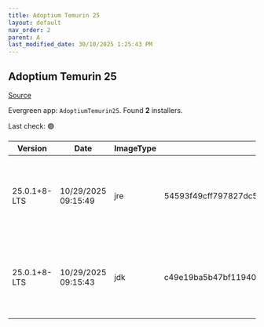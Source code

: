 ```yaml
---
title: Adoptium Temurin 25
layout: default
nav_order: 2
parent: A
last_modified_date: 30/10/2025 1:25:43 PM
---
```


## Adoptium Temurin 25

[Source](https://adoptium.net/)

Evergreen app: `AdoptiumTemurin25`. Found **2** installers.

Last check: 🟢

| Version      | Date                | ImageType | Checksum                                                         | Size      | Architecture | Type | URI                                                                                                                                                                                                                                                                |
| ------------ | ------------------- | --------- | ---------------------------------------------------------------- | --------- | ------------ | ---- | ------------------------------------------------------------------------------------------------------------------------------------------------------------------------------------------------------------------------------------------------------------------ |
| 25.0.1+8-LTS | 10/29/2025 09:15:49 | jre       | 54593f49cff797827dc5d51c3257feb828decba9b70bb270f6c6d5bba91efd56 | 42692608  | x64          | msi  | [https://github.com/adoptium/temurin25-binaries/releases/download/jdk-25.0.1%2B8/OpenJDK25U-jre_x64_windows_hotspot_25.0.1_8.msi](https://github.com/adoptium/temurin25-binaries/releases/download/jdk-25.0.1%2B8/OpenJDK25U-jre_x64_windows_hotspot_25.0.1_8.msi) |
| 25.0.1+8-LTS | 10/29/2025 09:15:43 | jdk       | c49e19ba5b47bf119402b1e0a0a71ce5b19ddd9e4ac3e038ea99fe648bd0b3f9 | 115900416 | x64          | msi  | [https://github.com/adoptium/temurin25-binaries/releases/download/jdk-25.0.1%2B8/OpenJDK25U-jdk_x64_windows_hotspot_25.0.1_8.msi](https://github.com/adoptium/temurin25-binaries/releases/download/jdk-25.0.1%2B8/OpenJDK25U-jdk_x64_windows_hotspot_25.0.1_8.msi) |
